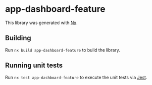 # app-dashboard-feature

This library was generated with [Nx](https://nx.dev).

## Building

Run `nx build app-dashboard-feature` to build the library.

## Running unit tests

Run `nx test app-dashboard-feature` to execute the unit tests via [Jest](https://jestjs.io).

